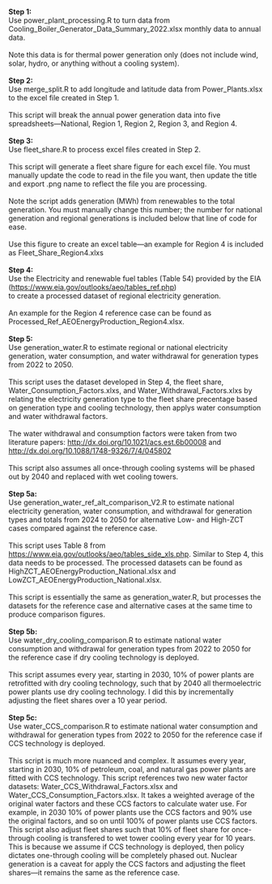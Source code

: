 **Step 1:** <br />
Use power_plant_processing.R to turn data from Cooling_Boiler_Generator_Data_Summary_2022.xlsx monthly data to annual data. <br />
<br />
Note this data is for thermal power generation only (does not include wind, solar, hydro, or anything without a cooling system). <br />
<br />
**Step 2:** <br />
Use merge_split.R to add longitude and latitude data from Power_Plants.xlsx to the excel file created in Step 1. <br />
<br />
This script will break the annual power generation data into five spreadsheets—National, Region 1, Region 2, Region 3, and Region 4. <br />
<br />
**Step 3:** <br />
Use fleet_share.R to process excel files created in Step 2. <br />
<br />
This script will generate a fleet share figure for each excel file. You must manually update the code to read in the file you want, then update the title and export .png name
to reflect the file you are processing. <br />
<br />
Note the script adds generation (MWh) from renewables to the total generation. You must manually change this number; the number for national generation and regional generations
is included below that line of code for ease. <br />
<br />
Use this figure to create an excel table—an example for Region 4 is included as Fleet_Share_Region4.xlxs <br />
<br />
**Step 4:** <br />
Use the Electricity and renewable fuel tables (Table 54) provided by the EIA (https://www.eia.gov/outlooks/aeo/tables_ref.php) <br />
to create a processed dataset of regional electricity generation. <br />
<br />
An example for the Region 4 reference case can be found as Processed_Ref_AEOEnergyProduction_Region4.xlsx. <br />
<br />
**Step 5:** <br />
Use generation_water.R to estimate regional or national electricity generation, water consumption, and water withdrawal for generation types from 2022 to 2050. <br />
<br />
This script uses the dataset developed in Step 4, the fleet share, Water_Consumption_Factors.xlxs, and Water_Withdrawal_Factors.xlxs by relating the electricity generation
type to the fleet share precentage based on generation type and cooling technology, then applys water consumption and water withdrawal factors. <br />
<br />
The water withdrawal and consumption factors were taken from two literature papers: http://dx.doi.org/10.1021/acs.est.6b00008 and
http://dx.doi.org/10.1088/1748-9326/7/4/045802 <br />
<br />
This script also assumes all once-through cooling systems will be phased out by 2040 and replaced with wet cooling towers. <br />
<br />
**Step 5a:** <br />
Use generation_water_ref_alt_comparison_V2.R to estimate national electricity generation, water consumption, and withdrawal for generation types and totals from 2024 to 2050
for alternative Low- and High-ZCT cases compared against the reference case. <br />
<br />
This script uses Table 8 from https://www.eia.gov/outlooks/aeo/tables_side_xls.php. Similar to Step 4, this data needs to be processed. The processed datasets can be found
as HighZCT_AEOEnergyProduction_National.xlsx and LowZCT_AEOEnergyProduction_National.xlsx. <br />
<br />
This script is essentially the same as generation_water.R, but processes the datasets for the reference case and alternative cases at the same time to produce
comparison figures.<br />
<br />
**Step 5b:** <br />
Use water_dry_cooling_comparison.R to estimate national water consumption and withdrawal for generation types from 2022 to 2050 for the reference case if dry cooling
technology is deployed. <br />
<br />
This script assumes every year, starting in 2030, 10% of power plants are retrofitted with dry cooling technology, such that by 2040 all thermoelectric power plants
use dry cooling technology. I did this by incrementally adjusting the fleet shares over a 10 year period. <br />
<br />
**Step 5c:** <br />
Use water_CCS_comparison.R to estimate national water consumption and withdrawal for generation types from 2022 to 2050 for the reference case if CCS technology
is deployed. <br />
<br />
This script is much more nuanced and complex. It assumes every year, starting in 2030, 10% of petroleum, coal, and natural gas power plants are fitted with CCS
technology. This script references two new water factor datasets: Water_CCS_Withdrawal_Factors.xlsx and Water_CCS_Consumption_Factors.xlsx. It takes a weighted
average of the original water factors and these CCS factors to calculate water use. For example, in 2030 10% of power plants use the CCS factors and 90% use the
original factors, and so on until 100% of power plants use CCS factors. This script also adjust fleet shares such that 10% of fleet share for once-through cooling is
transfered to wet tower cooling every year for 10 years. This is because we assume if CCS technology is deployed, then policy dictates one-through cooling will be
completely phased out. Nuclear generation is a caveat for apply the CCS factors and adjusting the fleet shares—it remains the same as the reference case.
